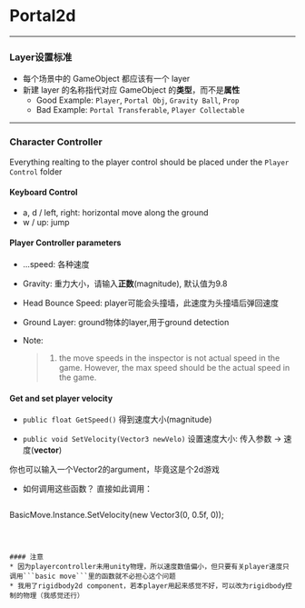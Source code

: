 # Portal2d
--------------------------------------------------------------------
### Layer设置标准

* 每个场景中的 GameObject 都应该有一个 layer
* 新建 layer 的名称指代对应 GameObject 的**类型**，而不是**属性**
  * Good Example: `Player`, `Portal Obj`, `Gravity Ball`, `Prop`
  * Bad Example: `Portal Transferable`, `Player Collectable`


--------------------------------------------------------------------
### Character Controller
Everything realting to the player control should be placed under the ```Player Control``` folder

#### Keyboard Control

* a, d / left, right: horizontal move along the ground
* w / up: jump

#### Player Controller parameters
* ...speed: 各种速度

* Gravity: 重力大小，请输入**正数**(magnitude), 默认值为9.8

* Head Bounce Speed: player可能会头撞墙，此速度为头撞墙后弹回速度

* Ground Layer: ground物体的layer,用于ground detection

* Note:

  > 1. the move speeds in the inspector is not actual speed in the game. However, the max speed should be the actual speed in the game.

#### Get and set player velocity
* ```public float GetSpeed()```
 得到速度大小(magnitude)

* ```public void SetVelocity(Vector3 newVelo)```
 设置速度大小: 传入参数 -> 速度(**vector**)

 你也可以输入一个Vector2的argument，毕竟这是个2d游戏
 
* 如何调用这些函数？
 直接如此调用：

  ```c#
 BasicMove.Instance.SetVelocity(new Vector3(0, 0.5f, 0));
  ```

 

#### 注意
* 因为playercontroller未用unity物理，所以速度数值偏小，但只要有关player速度只调用```basic move```里的函数就不必担心这个问题
* 我用了rigidbody2d component，若本player用起来感觉不好，可以改为rigidbody控制的物理（我感觉还行）

